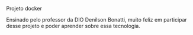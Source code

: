 Projeto docker 

Ensinado pelo professor da DIO Denilson Bonatti, muito feliz em participar desse projeto e poder aprender sobre essa tecnologia.

